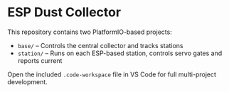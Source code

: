 # ESP Dust Collector

This repository contains two PlatformIO-based projects:

- `base/` – Controls the central collector and tracks stations
- `station/` – Runs on each ESP-based station, controls servo gates and reports current

Open the included `.code-workspace` file in VS Code for full multi-project development.

